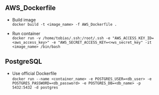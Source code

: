 ## AWS_Dockerfile

* Build image \
`docker build -t <image_name> -f AWS_Dockerfile .`

* Run container \
`docker run -v /home/tobias/.ssh:/root/.ssh -e "AWS_ACCESS_KEY_ID=<aws_access_key>" -e "AWS_SECRET_ACCESS_KEY=<>ws_secret_key" -it <image_name> /bin/bash`

## PostgreSQL

* Use official Dockerfile \
`docker run --name <container_name> -e POSTGRES_USER=<db_user> -e POSTGRES_PASSWORD=<db_password> -e POSTGRES_DB=<db_name> -p 5432:5432 -d postgres`


